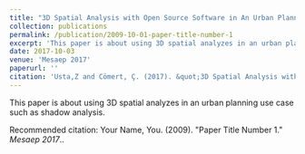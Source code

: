 ```yaml
---
title: "3D Spatial Analysis with Open Source Software in An Urban Planning Use Case"
collection: publications
permalink: /publication/2009-10-01-paper-title-number-1
excerpt: 'This paper is about using 3D spatial analyzes in an urban planning use case such as shadow analysis.'
date: 2017-10-03
venue: 'Mesaep 2017'
paperurl: ''
citation: 'Usta,Z and Cömert, Ç. (2017). &quot;3D Spatial Analysis with Open Source Software in An Urban Planning Use Case&quot; <i>Mesaep 2017</i>.'
---
```

This paper is about using 3D spatial analyzes in an urban planning use case such as shadow analysis. 

Recommended citation: Your Name, You. (2009). "Paper Title Number 1." <i>Mesaep 2017</i>..